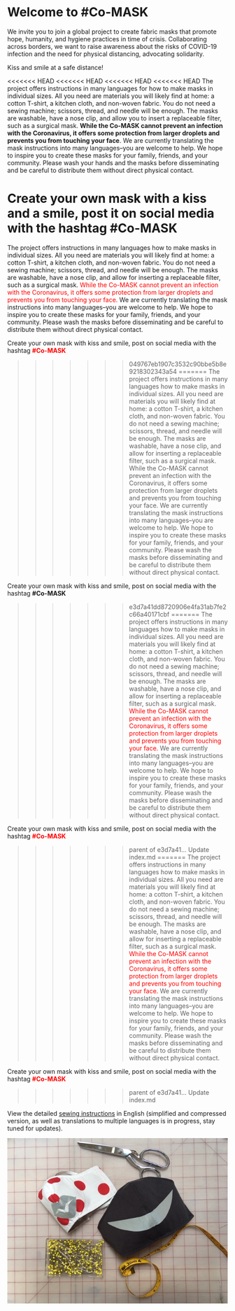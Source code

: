 # Welcome to #Co-MASK

We invite you to join a global project to create fabric masks that promote hope, humanity, and hygiene practices in time of crisis. Collaborating across borders, we want to raise awareness about the risks of COVID-19 infection and the need for physical distancing, advocating solidarity. 

Kiss and smile at a safe distance!

<<<<<<< HEAD
<<<<<<< HEAD
<<<<<<< HEAD
<<<<<<< HEAD
The project offers instructions in many languages for how to make masks in individual sizes. All you need are materials you will likely find at home: a cotton T-shirt, a kitchen cloth, and non-woven fabric. You do not need a sewing machine; scissors, thread, and needle will be enough. The masks are washable, have a nose clip, and allow you to insert a replaceable filter, such as a surgical mask. **While the Co-MASK cannot prevent an infection with the Coronavirus, it offers some protection from larger droplets and prevents you from touching your face**. We are currently translating the mask instructions into many languages–you are welcome to help. We hope to inspire you to create these masks for your family, friends, and your community. Please wash your hands and the masks before disseminating and be careful to distribute them without direct physical contact. 

Create your own mask with a kiss and a smile, post it on social media with the hashtag **#Co-MASK**
=======
The project offers instructions in many languages how to make masks in individual sizes. All you need are materials you will likely find at home: a cotton T-shirt, a kitchen cloth, and non-woven fabric. You do not need a sewing machine; scissors, thread, and needle will be enough. The masks are washable, have a nose clip, and allow for inserting a replaceable filter, such as a surgical mask. <span style="color:red">While the Co-MASK cannot prevent an infection with the Coronavirus, it offers some protection from larger droplets and prevents you from touching your face.</span> We are currently translating the mask instructions into many languages–you are welcome to help. We hope to inspire you to create these masks for your family, friends, and your community. Please wash the masks before disseminating and be careful to distribute them without direct physical contact. 

Create your own mask with kiss and smile, post on social media with the hashtag <span style="color:red">**#Co-MASK**</span>
>>>>>>> 049767eb1907c3532c90bbe5b8e9218302343a54
=======
The project offers instructions in many languages how to make masks in individual sizes. All you need are materials you will likely find at home: a cotton T-shirt, a kitchen cloth, and non-woven fabric. You do not need a sewing machine; scissors, thread, and needle will be enough. The masks are washable, have a nose clip, and allow for inserting a replaceable filter, such as a surgical mask. While the Co-MASK cannot prevent an infection with the Coronavirus, it offers some protection from larger droplets and prevents you from touching your face. We are currently translating the mask instructions into many languages–you are welcome to help. We hope to inspire you to create these masks for your family, friends, and your community. Please wash the masks before disseminating and be careful to distribute them without direct physical contact. 

Create your own mask with kiss and smile, post on social media with the hashtag **#Co-MASK**
>>>>>>> e3d7a41dd8720906e4fa31ab7fe2c66a40171cbf
=======
The project offers instructions in many languages how to make masks in individual sizes. All you need are materials you will likely find at home: a cotton T-shirt, a kitchen cloth, and non-woven fabric. You do not need a sewing machine; scissors, thread, and needle will be enough. The masks are washable, have a nose clip, and allow for inserting a replaceable filter, such as a surgical mask. <span style="color:red">While the Co-MASK cannot prevent an infection with the Coronavirus, it offers some protection from larger droplets and prevents you from touching your face.</span> We are currently translating the mask instructions into many languages–you are welcome to help. We hope to inspire you to create these masks for your family, friends, and your community. Please wash the masks before disseminating and be careful to distribute them without direct physical contact. 

Create your own mask with kiss and smile, post on social media with the hashtag <span style="color:red">**#Co-MASK**</span>
>>>>>>> parent of e3d7a41... Update index.md
=======
The project offers instructions in many languages how to make masks in individual sizes. All you need are materials you will likely find at home: a cotton T-shirt, a kitchen cloth, and non-woven fabric. You do not need a sewing machine; scissors, thread, and needle will be enough. The masks are washable, have a nose clip, and allow for inserting a replaceable filter, such as a surgical mask. <span style="color:red">While the Co-MASK cannot prevent an infection with the Coronavirus, it offers some protection from larger droplets and prevents you from touching your face.</span> We are currently translating the mask instructions into many languages–you are welcome to help. We hope to inspire you to create these masks for your family, friends, and your community. Please wash the masks before disseminating and be careful to distribute them without direct physical contact. 

Create your own mask with kiss and smile, post on social media with the hashtag <span style="color:red">**#Co-MASK**</span>
>>>>>>> parent of e3d7a41... Update index.md

View the detailed [sewing instructions](https://docs.google.com/presentation/d/1T_rO2Q8HKdWN_8hhGp65-JKylpn2vpFx0kGD602U618/edit?usp=sharing) in English (simplified and compressed version, as well as translations to multiple languages is in progress, stay tuned for updates). 

![](media/image1.jpg)
